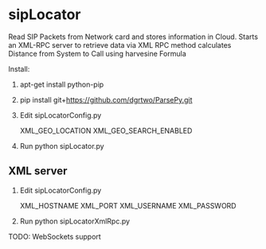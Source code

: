 sipLocator
==========
Read SIP Packets from Network card and stores information in Cloud. 
Starts an XML-RPC server to retrieve data
via XML RPC method calculates Distance from System to Call using harvesine Formula

Install:

1) apt-get install python-pip
2) pip install git+https://github.com/dgrtwo/ParsePy.git
3) Edit sipLocatorConfig.py
	
	XML_GEO_LOCATION
	XML_GEO_SEARCH_ENABLED

4) Run python sipLocator.py

XML server
----------------------------
1) Edit sipLocatorConfig.py
	
	XML_HOSTNAME
	XML_PORT
	XML_USERNAME
	XML_PASSWORD

2) Run python sipLocatorXmlRpc.py

TODO: WebSockets support
